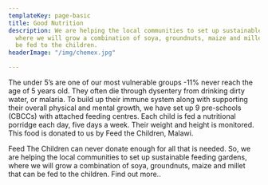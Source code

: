 ```yaml
---
templateKey: page-basic
title: Good Nutrition
description: We are helping the local communities to set up sustainable feeding gardens,
  where we will grow a combination of soya, groundnuts, maize and millet that can
  be fed to the children.
headerImage: "/img/chemex.jpg"

---
```

The under 5’s are one of our most vulnerable groups -11% never reach the age of 5 years old. They often die through dysentery from drinking dirty water, or malaria. To build up their immune system along with supporting their overall physical and mental growth, we have set up 9 pre-schools (CBCCs) with attached feeding centres. Each child is fed a nutritional porridge each day, five days a week. Their weight and height is monitored. This food is donated to us by Feed the Children, Malawi.

Feed The Children can never donate enough for all that is needed. So, we are helping the local communities to set up sustainable feeding gardens, where we will grow a combination of soya, groundnuts, maize and millet that can be fed to the children. Find out more..